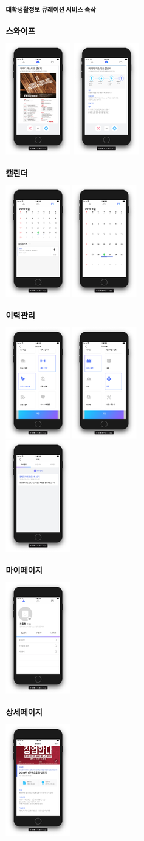 ### 대학생활정보 큐레이션 서비스 슥삭


## 스와이프

<div>
<img src="/ReadmeImages/스와이프1.png" width="170" style="float: left; margin-right: 10px;"/>
<img src="/ReadmeImages/스와이프2.png" width="170">
</div>

## 캘린더

<div>
<img src="/ReadmeImages/캘린더1.png" width="170">
<img src="/ReadmeImages/캘린더2.png" width="170">
</div>

## 이력관리

<div>
<img src="/ReadmeImages/이력관리1.png" width="170">
<img src="/ReadmeImages/이력관리2.png" width="170">
<img src="/ReadmeImages/이력관리3.png" width="170">

</div>

## 마이페이지

<div>
<img src="/ReadmeImages/마이페이지1.png" width="170">
</div>

## 상세페이지 

<div>
<img src="/ReadmeImages/상세페이지.png" width="170">
</div>
